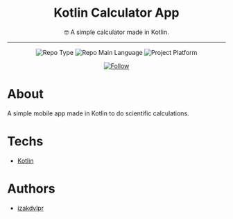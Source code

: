 <div align="center">    
  <h1>Kotlin Calculator App</h1>
  
  <p>🤓 A simple calculator made in Kotlin.</p>
  
  <hr />
  
  <p>
    <img src="https://img.shields.io/badge/type-portfolio-green" alt="Repo Type" />
    <img src="https://img.shields.io/badge/language-kotlin-orange" alt="Repo Main Language" />
    <img src="https://img.shields.io/badge/platform-mobile-blueviolet" alt="Project Platform" />
  </p>
  
  <p>
    <a href="https://www.linkedin.com/in/izakdvlpr" target="_blank">
      <img src="https://img.shields.io/twitter/url?label=Connect%20%40izakdvlpr&logo=linkedin&url=https%3A%2F%2Fwww.twitter.com%2izakdvlpr%2F" alt="Follow" />
    </a>
  </p>
</div>

# About

A simple mobile app made in Kotlin to do scientific calculations.

# Techs

 - [Kotlin](https://developer.android.com/)

# Authors

- [izakdvlpr](https://github.com/izakdvlpr)
